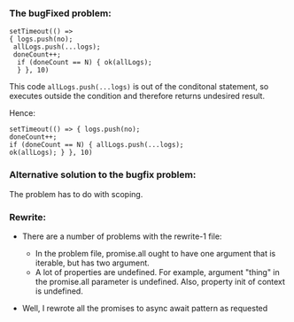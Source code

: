 ### The bugFixed problem:

```
setTimeout(() =>
{ logs.push(no);
 allLogs.push(...logs);
 doneCount++;
  if (doneCount == N) { ok(allLogs);
  } }, 10)
```

This code `allLogs.push(...logs)` is out of the conditonal statement, so executes outside the condition and therefore returns undesired result.

Hence:

```
setTimeout(() => { logs.push(no);
doneCount++;
if (doneCount == N) { allLogs.push(...logs);
ok(allLogs); } }, 10)

```

### Alternative solution to the bugfix problem:

The problem has to do with scoping.

### Rewrite:

- There are a number of problems with the rewrite-1 file:

  - In the problem file, promise.all ought to have one argument that is iterable, but has two argument.
  - A lot of properties are undefined. For example, argument "thing" in the promise.all parameter is undefined. Also, property init of context is undefined.

- Well, I rewrote all the promises to async await pattern as requested
